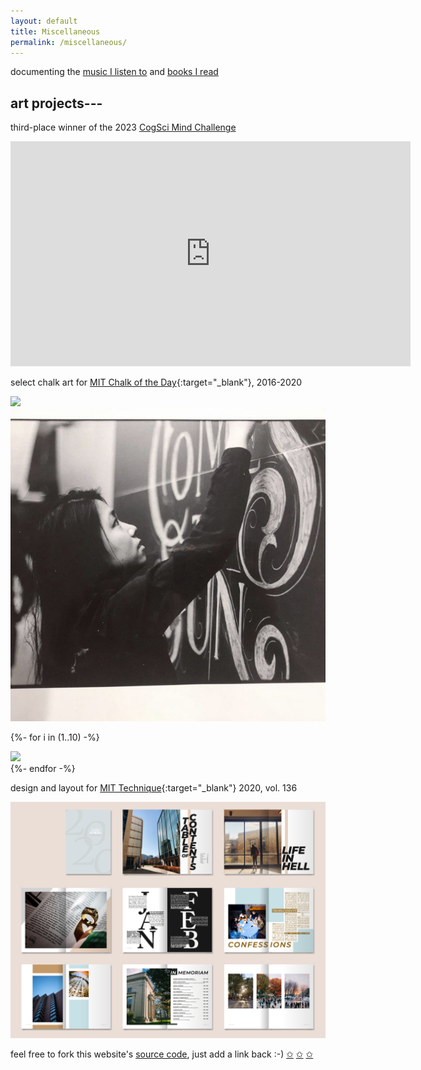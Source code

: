 ```yaml
---
layout: default
title: Miscellaneous
permalink: /miscellaneous/
---
```


documenting the [music I listen to](https://www.last.fm/user/sarahwu_) and
[books I read](https://www.goodreads.com/sarahawu)

## art projects---

third-place winner of the 2023 [CogSci Mind Challenge](https://cognitivesciencesociety.org/cogsci-mind-challenge/)

<div style="text-align: center;">
    <iframe width="640" height="360" src="https://www.youtube.com/embed/Gfn6kmbJCZo?si=FTyCOu6uSFwHe4uN" title="YouTube video player" frameborder="0" allow="accelerometer; autoplay; clipboard-write; encrypted-media; gyroscope; picture-in-picture; web-share" allowfullscreen>
    </iframe>
</div>

select chalk art for [MIT Chalk of the Day](https://www.instagram.com/chalkoftheday/){:target="_blank"}, 2016-2020

<div class="chalk content-mid">

  <div> <a href="/assets/images/chalk_video.gif" class="lightbox_trigger"> <img src="/assets/images/chalk_video.gif"> </a> </div>

  <div> <a href="/assets/images/chalk_film.jpg" class="lightbox_trigger"> <img src="/assets/images/chalk_film.jpg"> </a> </div>

  {%- for i in (1..10) -%}
  <div> <a href="/assets/images/chalk{{ i }}.jpg" class="lightbox_trigger"> <img src="/assets/images/chalk{{ i }}.jpg"> </a> </div>
  {%- endfor -%}

</div>


design and layout for [MIT Technique](https://technique.mit.edu/){:target="_blank"} 2020, vol. 136

<a href="/assets/images/tnq.png" class="lightbox_trigger"> <img src="/assets/images/tnq.png"> </a>

feel free to fork this website's [source code](https://github.com/sarahawu/sarahawu.github.io), just add a link back :-)
[&#10025;](https://roshni714.github.io/)
[&#10025;](https://lailacj.github.io/)
[&#10025;](https://nicolehope5.github.io/)

